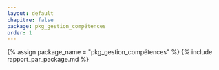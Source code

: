 ```yaml
---
layout: default
chapitre: false
package: pkg_gestion_compétences
order: 1
---
```


{% assign package_name = "pkg_gestion_compétences" %}
{% include rapport_par_package.md %}